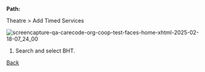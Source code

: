 **Path:**

Theatre > Add Timed Services

![screencapture-qa-carecode-org-coop-test-faces-home-xhtml-2025-02-18-07_24_00](https://github.com/user-attachments/assets/974459eb-a604-4d16-9a75-4e9d3164dcd5)

1. Search and select BHT.

[Back](https://github.com/hmislk/hmis/wiki/Theatre-Management-Module)